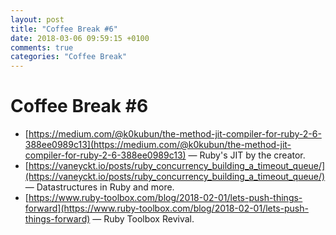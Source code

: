 ```yaml
---
layout: post
title: "Coffee Break #6"
date: 2018-03-06 09:59:15 +0100
comments: true
categories: "Coffee Break"
---
```


# Coffee Break #6

- [https://medium.com/@k0kubun/the-method-jit-compiler-for-ruby-2-6-388ee0989c13](https://medium.com/@k0kubun/the-method-jit-compiler-for-ruby-2-6-388ee0989c13) &mdash; Ruby's JIT by the creator.
- [https://vaneyckt.io/posts/ruby_concurrency_building_a_timeout_queue/](https://vaneyckt.io/posts/ruby_concurrency_building_a_timeout_queue/) &mdash; Datastructures in Ruby and more.
- [https://www.ruby-toolbox.com/blog/2018-02-01/lets-push-things-forward](https://www.ruby-toolbox.com/blog/2018-02-01/lets-push-things-forward) &mdash; Ruby Toolbox Revival.

